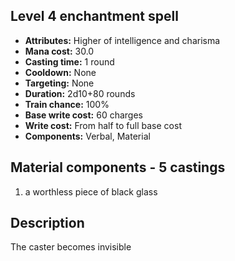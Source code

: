 ## Level 4 enchantment spell
- **Attributes:** Higher of intelligence and charisma
- **Mana cost:** 30.0
- **Casting time:** 1 round
- **Cooldown:** None
- **Targeting:** None
- **Duration:** 2d10+80 rounds
- **Train chance:** 100%
- **Base write cost:** 60 charges
- **Write cost:** From half to full base cost
- **Components:** Verbal, Material
## Material components - 5 castings
1. a worthless piece of black glass
## Description
The caster becomes invisible
